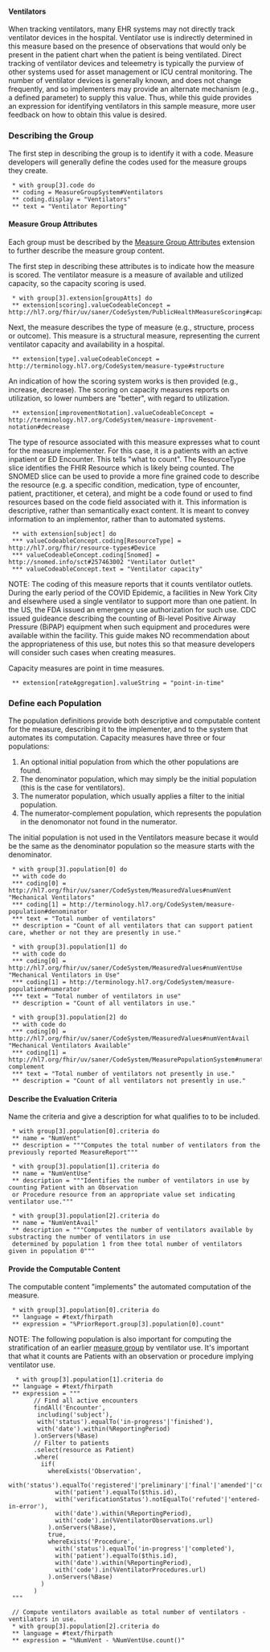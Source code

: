 <!-- measure_group_ventilators.md {% comment %}
*****************************************************************************************
*                            WARNING: DO NOT EDIT THIS FILE                             *
*                                                                                       *
* This file is generated by SUSHI. Any edits you make to this file will be overwritten. *
*                                                                                       *
* To change the contents of this file, edit the original source file at:                *
* ig-data\input\pagecontent\measure_group_ventilators.md                                *
*****************************************************************************************
{% endcomment %} -->
#### Ventilators
When tracking ventilators, many EHR systems may not directly track ventilator devices in the hospital. Ventilator use is indirectly determined in this measure based on the presence of observations that would only be present in the patient chart
when the patient is being ventilated. Direct tracking of ventilator devices and teleemetry is typically the purview of other systems used for asset
management or ICU central monitoring.  The number of ventilator devices is generally known, and does not change frequently, and so implementers may
provide an alternate mechanism (e.g., a defined parameter) to supply this value.  Thus, while this guide provides an expression for identifying
ventilators in this sample measure, more user feedback on how to obtain this value is desired.

### Describing the Group

The first step in describing the group is to identify it with a code.  Measure developers will generally
define the codes used for the measure groups they create.
```
 * with group[3].code do
 ** coding = MeasureGroupSystem#Ventilators
 ** coding.display = "Ventilators"
 ** text = "Ventilator Reporting"
```
#### Measure Group Attributes

Each group must be described by the [Measure Group Attributes](StructureDefinition-MeasureGroupAttributes.html) extension to
further describe the measure group content.

The first step in describing these attributes is to indicate how the measure is scored.  The ventilator measure is
a measure of available and utilized capacity, so the capacity scoring is used.
```
 * with group[3].extension[groupAtts] do
 ** extension[scoring].valueCodeableConcept = http://hl7.org/fhir/uv/saner/CodeSystem/PublicHealthMeasureScoring#capacity
```

Next, the measure describes the type of measure (e.g., structure, process or outcome). This measure is a structural measure,
representing the current ventilator capacity and availability in a hospital.
```
 ** extension[type].valueCodeableConcept = http://terminology.hl7.org/CodeSystem/measure-type#structure
```

An indication of how the scoring system works is then provided (e.g., increase, decrease). The scoring on capacity measures
reports on utilization, so lower numbers are "better", with regard to utilization.
```
 ** extension[improvementNotation].valueCodeableConcept = http://terminology.hl7.org/CodeSystem/measure-improvement-notation#decrease
```

The type of resource associated with this measure expresses what to count for the measure implementer.  For this case, it is a
patients with an active inpatient or ED Encounter. This tells "what to count". The ResourceType slice identifies the FHIR Resource
which is likely being counted.  The SNOMED slice can be used to provide a more fine grained code to describe the resource
(e.g. a specific condition, medication, type of encounter, patient, practitioner, et cetera), and might be a code found or used
to find resources based on the code field associated with it. This information is descriptive, rather than semantically exact content.
It is meant to convey information to an implementor, rather than to automated systems.
```
 ** with extension[subject] do
 *** valueCodeableConcept.coding[ResourceType] = http://hl7.org/fhir/resource-types#Device
 *** valueCodeableConcept.coding[Snomed] = http://snomed.info/sct#257463002 "Ventilator Outlet"
 *** valueCodeableConcept.text = "Ventilator capacity"
```

NOTE: The coding of this measure reports that it counts ventilator outlets. During the early period of the COVID Epidemic, a facilities
in New York City and elsewhere used a single ventilator to support more than one patient.  In the US, the FDA issued an emergency
use authorization for such use. CDC issued guideance describing the counting of Bi-level Positive Airway Pressure (BiPAP) equipment
when such equipment and procedures were available within the facility.  This guide makes NO recommendation about the appropriateness
of this use, but notes this so that measure developers will consider such cases when creating measures.

Capacity measures are point in time measures.
```
 ** extension[rateAggregation].valueString = "point-in-time"
```

### Define each Population

The population definitions provide both descriptive and computable content for the measure, describing it to the
implementer, and to the system that automates its computation. Capacity measures have three or four populations:
1. An optional initial population from which the other populations are found.
2. The denominator population, which may simply be the initial population (this is the case for ventilators).
3. The numerator population, which usually applies a filter to the initial population.
4. The numerator-complement population, which represents the population in the denomonator not found in the numerator.

The initial population is not used in the Ventilators measure becase it would be the same as the denominator population
so the measure starts with the denominator.

```
 * with group[3].population[0] do
 ** with code do
 *** coding[0] = http://hl7.org/fhir/uv/saner/CodeSystem/MeasuredValues#numVent "Mechanical Ventilators"
 *** coding[1] = http://terminology.hl7.org/CodeSystem/measure-population#denominator
 *** text = "Total number of ventilators"
 ** description = "Count of all ventilators that can support patient care, whether or not they are presently in use."

 * with group[3].population[1] do
 ** with code do
 *** coding[0] = http://hl7.org/fhir/uv/saner/CodeSystem/MeasuredValues#numVentUse "Mechanical Ventilators in Use"
 *** coding[1] = http://terminology.hl7.org/CodeSystem/measure-population#numerator
 *** text = "Total number of ventilators in use"
 ** description = "Count of all ventilators in use."

 * with group[3].population[2] do
 ** with code do
 *** coding[0] = http://hl7.org/fhir/uv/saner/CodeSystem/MeasuredValues#numVentAvail "Mechanical Ventilators Available"
 *** coding[1] = http://hl7.org/fhir/uv/saner/CodeSystem/MeasurePopulationSystem#numerator-complement
 *** text = "Total number of ventilators not presently in use."
 ** description = "Count of all ventilators not presently in use."
```

#### Describe the Evaluation Criteria
Name the criteria and give a description for what qualifies to to be included.

```
 * with group[3].population[0].criteria do
 ** name = "NumVent"
 ** description = """Computes the total number of ventilators from the previously reported MeasureReport"""

 * with group[3].population[1].criteria do
 ** name = "NumVentUse"
 ** description = """Identifies the number of ventilators in use by counting Patient with an Observation
 or Procedure resource from an appropriate value set indicating ventilator use."""

 * with group[3].population[2].criteria do
 ** name = "NumVentAvail"
 ** description = """Computes the number of ventilators available by substracting the number of ventilators in use
 determined by population 1 from thee total number of ventilators given in population 0"""
```

#### Provide the Computable Content
The computable content "implements" the automated computation of the measure.

```
 * with group[3].population[0].criteria do
 ** language = #text/fhirpath
 ** expression = "%PriorReport.group[3].population[0].count"
```
 NOTE: The following population is also important for computing the stratification of an earlier
 [measure group](measure_group_hospital_acquired_covid19_patients.html#stratification) by ventilator
 use.  It's important that what it counts are Patients with an observation or procedure implying
 ventilator use.
```
  * with group[3].population[1].criteria do
 ** language = #text/fhirpath
 ** expression = """
       // Find all active encounters
       findAll('Encounter',
        including('subject'),
        with('status').equalTo('in-progress'|'finished'),
        with('date').within(%ReportingPeriod)
       ).onServers(%Base)
       // Filter to patients
       .select(resource as Patient)
       .where(
         iif(
           whereExists('Observation',
             with('status').equalTo('registered'|'preliminary'|'final'|'amended'|'corrected'),
             with('patient').equalTo($this.id),
             with('verificationStatus').notEqualTo('refuted'|'entered-in-error'),
             with('date').within(%ReportingPeriod),
             with('code').in(%VentilatorObservations.url)
           ).onServers(%Base),
           true,
           whereExists('Procedure',
             with('status').equalTo('in-progress'|'completed'),
             with('patient').equalTo($this.id),
             with('date').within(%ReportingPeriod),
             with('code').in(%VentilatorProcedures.url)
           ).onServers(%Base)
         )
       )
 """

 // Compute ventilators available as total number of ventilators - ventilators in use.
 * with group[3].population[2].criteria do
 ** language = #text/fhirpath
 ** expression = "%NumVent - %NumVentUse.count()"
```
